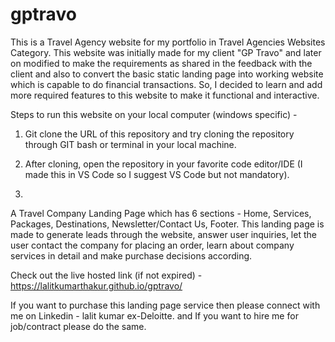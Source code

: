 # gptravo

This is a Travel Agency website for my portfolio in Travel Agencies Websites Category. This website was initially made for my client "GP Travo" and later on modified to make the requirements as shared in the feedback with the client and also to convert the basic static landing page into working website which is capable to do financial transactions. So, I decided to learn and add more required features to this website to make it functional and interactive.

Steps to run this website on your local computer (windows specific) -

1. Git clone the URL of this repository and try cloning the repository through GIT bash or terminal in your local machine.

2. After cloning, open the repository in your favorite code editor/IDE (I made this in VS Code so I suggest VS Code but not mandatory).

3.

A Travel Company Landing Page which has 6 sections - Home, Services, Packages, Destinations, Newsletter/Contact Us, Footer. This landing page is made to generate leads through the website, answer user inquiries, let the user contact the company for placing an order, learn about company services in detail and make purchase decisions according.

Check out the live hosted link (if not expired) - https://lalitkumarthakur.github.io/gptravo/

If you want to purchase this landing page service then please connect with me on Linkedin - lalit kumar ex-Deloitte.
and If you want to hire me for job/contract please do the same.
